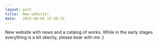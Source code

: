 ```yaml
---
layout: post
title:  New website!
date:   2015-08-05 15:30:13
---
```

New website with news and a catalog of works. While in the early stages everything is a bit skechy, please bear with me :)
